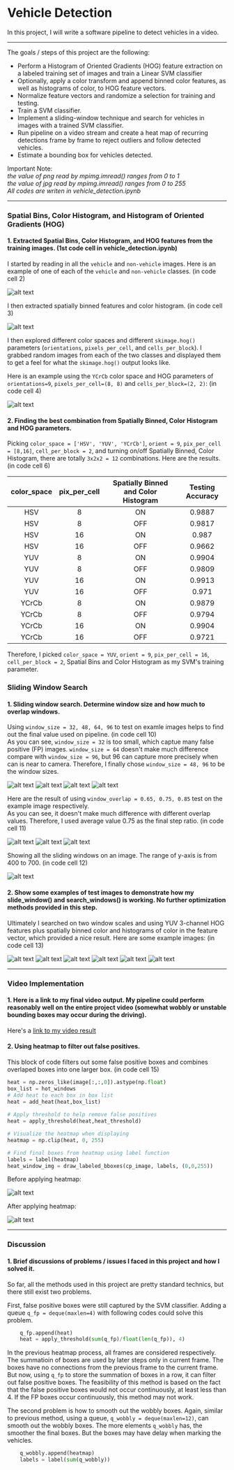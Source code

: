 # Vehicle Detection

In this project, I will write a software pipeline to detect vehicles in a video.  

---

The goals / steps of this project are the following:

* Perform a Histogram of Oriented Gradients (HOG) feature extraction on a labeled training set of images and train a Linear SVM classifier
* Optionally, apply a color transform and append binned color features, as well as histograms of color, to HOG feature vectors. 
* Normalize feature vectors and randomize a selection for training and testing.
* Train a SVM classifier.
* Implement a sliding-window technique and search for vehicles in images with a trained SVM classifier.
* Run pipeline on a video stream and create a heat map of recurring detections frame by frame to reject outliers and follow detected vehicles.
* Estimate a bounding box for vehicles detected.

Important Note:   
*the value of png read by mpimg.imread() ranges from 0 to 1*  
*the value of jpg read by mpimg.imread() ranges from 0 to 255*  
*All codes are writen in vehicle_detection.ipynb*

[//]: # (Image References)
[car_not-car]: ./output_images/car_not-car.jpg
[spatial_hist]: ./output_images/spatial_hist.jpg
[car_hog]: ./output_images/car_hog.jpg
[window_size_32]: ./output_images/window_size_32.jpg
[window_size_48]: ./output_images/window_size_48.jpg
[window_size_64]: ./output_images/window_size_64.jpg
[window_size_96]: ./output_images/window_size_96.jpg
[window_overlap_0.65]: ./output_images/window_overlap_0.65.jpg
[window_overlap_0.75]: ./output_images/window_overlap_0.75.jpg
[window_overlap_0.85]: ./output_images/window_overlap_0.85.jpg
[slide_window]: ./output_images/slide_window.jpg
[test1]: ./output_images/test1.jpg
[test2]: ./output_images/test2.jpg
[test3]: ./output_images/test3.jpg
[test4]: ./output_images/test4.jpg
[test5]: ./output_images/test5.jpg
[test6]: ./output_images/test6.jpg
[series1]: ./output_images/series1.jpg
[series2]: ./output_images/series2.jpg
[series3]: ./output_images/series3.jpg
[series4]: ./output_images/series4.jpg
[series5]: ./output_images/series5.jpg
[series6]: ./output_images/series6.jpg
[sum_series]: ./output_images/sum_series.jpg
[box_heat]: ./output_images/box_heat.jpg

[out_project_video]: ./out_project_video.mp4

---

### Spatial Bins, Color Histogram, and Histogram of Oriented Gradients (HOG)

#### 1. Extracted Spatial Bins, Color Histogram, and HOG features from the training images. (1st code cell in vehicle_detection.ipynb)

I started by reading in all the `vehicle` and `non-vehicle` images.  Here is an example of one of each of the `vehicle` and `non-vehicle` classes. (in code cell 2)  

![alt text][car_not-car]

I then extracted spatially binned features and color histogram. (in code cell 3)  

![alt text][spatial_hist]

I then explored different color spaces and different `skimage.hog()` parameters (`orientations`, `pixels_per_cell`, and `cells_per_block`).  I grabbed random images from each of the two classes and displayed them to get a feel for what the `skimage.hog()` output looks like.

Here is an example using the `YCrCb` color space and HOG parameters of `orientations=9`, `pixels_per_cell=(8, 8)` and `cells_per_block=(2, 2)`:  (in code cell 4)  

![alt text][car_hog]

#### 2. Finding the best combination from Spatially Binned, Color Histogram and HOG parameters.

Picking `color_space = ['HSV', 'YUV', 'YCrCb']`, `orient = 9`, `pix_per_cell = [8,16]`, `cell_per_block = 2`, and turning on/off Spatially Binned, Color Histogram, there are totally `3x2x2 = 12` combinations. Here are the results. (in code cell 6)  

| color_space | pix_per_cell | Spatially Binned and Color Histogram | Testing Accuracy |
|:-----:|:-----:|:-----:|:-----:|
| HSV | 8 | ON | 0.9887 |
| HSV | 8 | OFF | 0.9817 |
| HSV | 16 | ON | 0.987 |
| HSV | 16 | OFF | 0.9662 |
| YUV | 8 | ON | 0.9904 |
| YUV | 8 | OFF | 0.9809 |
| YUV | 16 | ON | 0.9913 |
| YUV | 16 | OFF | 0.971 |
| YCrCb | 8 | ON | 0.9879 |
| YCrCb | 8 | OFF | 0.9794 |
| YCrCb | 16 | ON | 0.9904 |
| YCrCb | 16 | OFF | 0.9721 |

Therefore, I picked `color_space = YUV`, `orient = 9`, `pix_per_cell = 16`, `cell_per_block = 2`, Spatial Bins and Color Histogram as my SVM's training parameter.  

### Sliding Window Search

#### 1. Sliding window search. Determine window size and how much to overlap windows.

Using `window_size = 32, 48, 64, 96` to test on examle images helps to find out the final value used on pipeline. (in code cell 10)  
As you can see, `window_size = 32` is too small, which captue many false positive (FP) images. `window_size = 64` doesn't make much difference compare with `window_size = 96`, but 96 can capture more precisely when can is near to camera.
Therefore, I finally chose `window_size = 48, 96` to be the window sizes.  

![alt text][window_size_32]
![alt text][window_size_48]
![alt text][window_size_64]
![alt text][window_size_96]

Here are the result of using `window_overlap = 0.65, 0.75, 0.85` test on the example image respectively.  
As you can see, it doesn't make much difference with different overlap values. Therefore, I used average value 0.75 as the final step ratio. (in code cell 11)  

![alt text][window_overlap_0.65]
![alt text][window_overlap_0.75]
![alt text][window_overlap_0.85]

Showing all the sliding windows on an image. The range of y-axis is from 400 to 700. (in code cell 12)  

![alt text][slide_window]

#### 2. Show some examples of test images to demonstrate how my slide_window() and search_windows() is working. No further optimization methods provided in this step.

Ultimately I searched on two window scales and using YUV 3-channel HOG features plus spatially binned color and histograms of color in the feature vector, which provided a nice result. Here are some example images: (in code cell 13)  

![alt text][test1]
![alt text][test2]
![alt text][test3]
![alt text][test4]
![alt text][test5]
![alt text][test6]

---

### Video Implementation

#### 1. Here is a link to my final video output. My pipeline could perform reasonably well on the entire project video (somewhat wobbly or unstable bounding boxes may occur during the driving).
Here's a [link to my video result](./project_video.mp4)

#### 2. Using heatmap to filter out false positives.

This block of code filters out some false positive boxes and combines overlaped boxes into one larger box. (in code cell 15)

```python
heat = np.zeros_like(image[:,:,0]).astype(np.float)
box_list = hot_windows
# Add heat to each box in box list
heat = add_heat(heat,box_list)
    
# Apply threshold to help remove false positives
heat = apply_threshold(heat,heat_threshold)

# Visualize the heatmap when displaying    
heatmap = np.clip(heat, 0, 255)

# Find final boxes from heatmap using label function
labels = label(heatmap)
heat_window_img = draw_labeled_bboxes(cp_image, labels, (0,0,255))
```

Before applying heatmap:  

![alt text][series1]

After applying heatmap:  

![alt text][box_heat]

---

### Discussion

#### 1. Brief discussions of problems / issues I faced in this project and how I solved it.

So far, all the methods used in this project are pretty standard technics, but there still exist two problems.  

First, false positive boxes were still captured by the SVM classifier. Adding a queue `q_fp = deque(maxlen=4)` with following codes could solve this problem.  

```python
    q_fp.append(heat)
    heat = apply_threshold(sum(q_fp)/float(len(q_fp)), 4)
```

In the previous heatmap process, all frames are considered respectively. The summatioin of boxes are used by later steps only in current frame. The boxes have no connections from the previous frame to the current frame. But now, using `q_fp` to store the summation of boxes in a row, it can filter out false positive boxes. The feasibility of this method is based on the fact that the false positive boxes would not occur continuously, at least less than 4. If the FP boxes occur continuously, this method may not work.  

The second problem is how to smooth out the wobbly boxes. Again, similar to previous method, using a queue, `q_wobbly = deque(maxlen=12)`, can smooth out the wobbly boxes. The more elements `q_wobbly` has, the smoother the final boxes. But the boxes may have delay when marking the vehicles.  
```python
    q_wobbly.append(heatmap)
    labels = label(sum(q_wobbly))
```